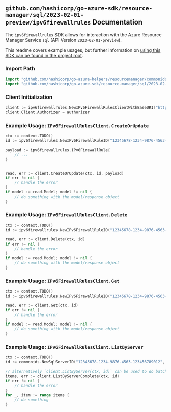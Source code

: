 
## `github.com/hashicorp/go-azure-sdk/resource-manager/sql/2023-02-01-preview/ipv6firewallrules` Documentation

The `ipv6firewallrules` SDK allows for interaction with the Azure Resource Manager Service `sql` (API Version `2023-02-01-preview`).

This readme covers example usages, but further information on [using this SDK can be found in the project root](https://github.com/hashicorp/go-azure-sdk/tree/main/docs).

### Import Path

```go
import "github.com/hashicorp/go-azure-helpers/resourcemanager/commonids"
import "github.com/hashicorp/go-azure-sdk/resource-manager/sql/2023-02-01-preview/ipv6firewallrules"
```


### Client Initialization

```go
client := ipv6firewallrules.NewIPv6FirewallRulesClientWithBaseURI("https://management.azure.com")
client.Client.Authorizer = authorizer
```


### Example Usage: `IPv6FirewallRulesClient.CreateOrUpdate`

```go
ctx := context.TODO()
id := ipv6firewallrules.NewIPv6FirewallRuleID("12345678-1234-9876-4563-123456789012", "example-resource-group", "serverValue", "ipv6FirewallRuleValue")

payload := ipv6firewallrules.IPv6FirewallRule{
	// ...
}


read, err := client.CreateOrUpdate(ctx, id, payload)
if err != nil {
	// handle the error
}
if model := read.Model; model != nil {
	// do something with the model/response object
}
```


### Example Usage: `IPv6FirewallRulesClient.Delete`

```go
ctx := context.TODO()
id := ipv6firewallrules.NewIPv6FirewallRuleID("12345678-1234-9876-4563-123456789012", "example-resource-group", "serverValue", "ipv6FirewallRuleValue")

read, err := client.Delete(ctx, id)
if err != nil {
	// handle the error
}
if model := read.Model; model != nil {
	// do something with the model/response object
}
```


### Example Usage: `IPv6FirewallRulesClient.Get`

```go
ctx := context.TODO()
id := ipv6firewallrules.NewIPv6FirewallRuleID("12345678-1234-9876-4563-123456789012", "example-resource-group", "serverValue", "ipv6FirewallRuleValue")

read, err := client.Get(ctx, id)
if err != nil {
	// handle the error
}
if model := read.Model; model != nil {
	// do something with the model/response object
}
```


### Example Usage: `IPv6FirewallRulesClient.ListByServer`

```go
ctx := context.TODO()
id := commonids.NewSqlServerID("12345678-1234-9876-4563-123456789012", "example-resource-group", "serverValue")

// alternatively `client.ListByServer(ctx, id)` can be used to do batched pagination
items, err := client.ListByServerComplete(ctx, id)
if err != nil {
	// handle the error
}
for _, item := range items {
	// do something
}
```
